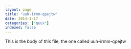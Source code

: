```yaml
---
layout: page
title: "uuh-irmm-qpejtw"
date: 2014-1-17
categories: ["quux"]
indexed: false
---
```

This is the body of _this_ file, the one called uuh-irmm-qpejtw
